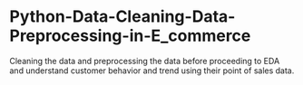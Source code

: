 # Python-Data-Cleaning-Data-Preprocessing-in-E_commerce
Cleaning the data and preprocessing the data before proceeding to EDA and understand customer behavior and trend using their point of sales data.
